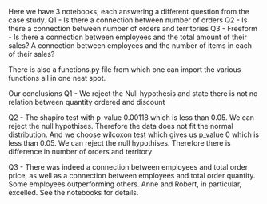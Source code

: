 Here we have 3 notebooks, each answering a different question from the case study. 
Q1 - Is there a connection between number of orders 
Q2 - Is there a connection between number of orders and territories
Q3 - Freeform - Is there a connection between employees and the total amount of their sales? A connection between employees and the number of items in each of their sales?

There is also a functions.py file from which one can import the various functions all in one neat spot.

Our conclusions
Q1 - We reject the Null hypothesis and state there is not no relation between quantity ordered and discount

Q2 - The shapiro test with p-value 0.00118 which is less than 0.05. We can reject the null hypothises. Therefore the data does not fit the normal distribution. And we choose wilcoxon test which gives us p_value 0 which is less than 0.05. We can reject the null hypothises. Therefore there is difference in number of orders and territory

Q3 - There was indeed a connection between employees and total order price, as well as a connection between employees and total order quantity. Some employees outperforming others. Anne and Robert, in particular, excelled. See the notebooks for details.